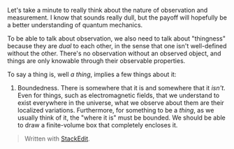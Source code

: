 Let's take a minute to really think about the nature of observation and measurement. I know that sounds really dull, but the payoff will hopefully be a better understanding of quantum mechanics.

To be able to talk about observation, we also need to talk about "thingness" because they are *dual* to each other, in the sense that one isn't well-defined without the other. There's no observation without an observed object, and things are only knowable through their observable properties.

To say a thing is, well *a thing*, implies a few things about it:
1. Boundedness.
There is somewhere that it is and somewhere that it *isn't*. Even for things, such as electromagnetic fields, that we understand to exist everywhere in the universe, what we observe about them are their localized variations. Furthermore, for something to be a *thing*, as we usually think of it, the "where it is" must be bounded. We should be able to draw a finite-volume box that completely encloses it. 


> Written with [StackEdit](https://stackedit.io/).
<!--stackedit_data:
eyJoaXN0b3J5IjpbLTE0MTc5MTI3MjgsLTE5NzQxODIwNjAsLT
U2NjI3NzE0NiwtMTk0NDE5Njg3NF19
-->